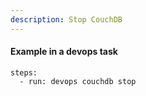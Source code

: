 ```yaml
---
description: Stop CouchDB
---
```


#### Example in a devops task

    steps:
      - run: devops couchdb stop